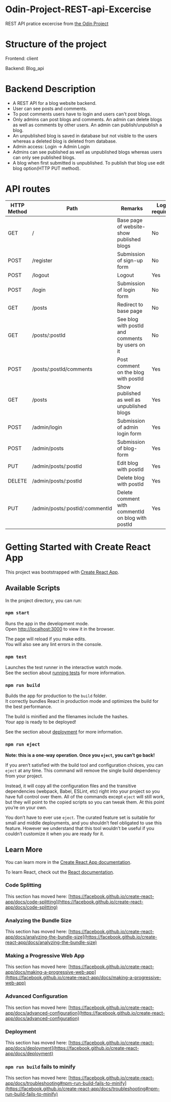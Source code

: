 # Odin-Project-REST-api-Excercise

REST API pratice excercise from [the Odin Project](https://www.theodinproject.com/courses/nodejs/lessons/blog-api)

# Structure of the project

Frontend: client

Backend: Blog_api

# Backend Description

- A REST API for a blog website backend.
- User can see posts and comments.
- To post comments users have to login and users can't post blogs.
- Only admins can post blogs and comments. An admin can delete blogs as well as comments by other users. An admin can publish/unpublish a blog.
- An unpublished blog is saved in database but not visible to the users whereas a deleted blog is deleted from database.
- Admin access: Login -> Admin Login
- Admins can see published as well as unpublished blogs whereas users can only see published blogs.
- A blog when first submitted is unpublished. To publish that blog use edit blog option(HTTP PUT method).

# API routes

| HTTP Method | Path                            | Remarks                                           | Login required? |
| ----------- | ------------------------------- | ------------------------------------------------- | --------------- |
| GET         | /                               | Base page of website-show published blogs         | No              |
| POST        | /register                       | Submission of sign-up form                        | No              |
| POST        | /logout                         | Logout                                            | Yes             |
| POST        | /login                          | Submission of login form                          | No              |
| GET         | /posts                          | Redirect to base page                             | No              |
| GET         | /posts/:postId                  | See blog with postId and comments by users on it  | No              |
| POST        | /posts/:postId/comments         | Post comment on the blog with postId              | Yes             |
| GET         | /posts                          | Show published as well as unpublished blogs       | Yes             |
| POST        | /admin/login                    | Submission of admin login form                    | Yes             |
| POST        | /admin/posts                    | Submission of blog-form                           | Yes             |
| PUT         | /admin/posts/:postId            | Edit blog with postId                             | Yes             |
| DELETE      | /admin/posts/:postId            | Delete blog with postId                           | Yes             |
| PUT         | /admin/posts/:postId/:commentId | Delete comment with commentId on blog with postId | Yes             |

# Getting Started with Create React App

This project was bootstrapped with [Create React App](https://github.com/facebook/create-react-app).

## Available Scripts

In the project directory, you can run:

### `npm start`

Runs the app in the development mode.\
Open [http://localhost:3000](http://localhost:3000) to view it in the browser.

The page will reload if you make edits.\
You will also see any lint errors in the console.

### `npm test`

Launches the test runner in the interactive watch mode.\
See the section about [running tests](https://facebook.github.io/create-react-app/docs/running-tests) for more information.

### `npm run build`

Builds the app for production to the `build` folder.\
It correctly bundles React in production mode and optimizes the build for the best performance.

The build is minified and the filenames include the hashes.\
Your app is ready to be deployed!

See the section about [deployment](https://facebook.github.io/create-react-app/docs/deployment) for more information.

### `npm run eject`

**Note: this is a one-way operation. Once you `eject`, you can’t go back!**

If you aren’t satisfied with the build tool and configuration choices, you can `eject` at any time. This command will remove the single build dependency from your project.

Instead, it will copy all the configuration files and the transitive dependencies (webpack, Babel, ESLint, etc) right into your project so you have full control over them. All of the commands except `eject` will still work, but they will point to the copied scripts so you can tweak them. At this point you’re on your own.

You don’t have to ever use `eject`. The curated feature set is suitable for small and middle deployments, and you shouldn’t feel obligated to use this feature. However we understand that this tool wouldn’t be useful if you couldn’t customize it when you are ready for it.

## Learn More

You can learn more in the [Create React App documentation](https://facebook.github.io/create-react-app/docs/getting-started).

To learn React, check out the [React documentation](https://reactjs.org/).

### Code Splitting

This section has moved here: [https://facebook.github.io/create-react-app/docs/code-splitting](https://facebook.github.io/create-react-app/docs/code-splitting)

### Analyzing the Bundle Size

This section has moved here: [https://facebook.github.io/create-react-app/docs/analyzing-the-bundle-size](https://facebook.github.io/create-react-app/docs/analyzing-the-bundle-size)

### Making a Progressive Web App

This section has moved here: [https://facebook.github.io/create-react-app/docs/making-a-progressive-web-app](https://facebook.github.io/create-react-app/docs/making-a-progressive-web-app)

### Advanced Configuration

This section has moved here: [https://facebook.github.io/create-react-app/docs/advanced-configuration](https://facebook.github.io/create-react-app/docs/advanced-configuration)

### Deployment

This section has moved here: [https://facebook.github.io/create-react-app/docs/deployment](https://facebook.github.io/create-react-app/docs/deployment)

### `npm run build` fails to minify

This section has moved here: [https://facebook.github.io/create-react-app/docs/troubleshooting#npm-run-build-fails-to-minify](https://facebook.github.io/create-react-app/docs/troubleshooting#npm-run-build-fails-to-minify)
